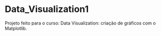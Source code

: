 # Data_Visualization1
Projeto feito para o curso: Data Visualization: criação de gráficos com o Matplotlib.
